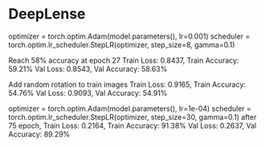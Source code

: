 # DeepLense

optimizer = torch.optim.Adam(model.parameters(), lr=0.001)
scheduler = torch.optim.lr_scheduler.StepLR(optimizer, step_size=8, gamma=0.1)

Reach 58% accuracy at epoch 27
Train Loss: 0.8437, Train Accuracy: 59.21%
Val Loss: 0.8543, Val Accuracy: 58.63%


Add random rotation to train images
Train Loss: 0.9165, Train Accuracy: 54.76%
Val Loss: 0.9093, Val Accuracy: 54.91%

optimizer = torch.optim.Adam(model.parameters(), lr=1e-04)
scheduler = torch.optim.lr_scheduler.StepLR(optimizer, step_size=30, gamma=0.1)
after 75 epoch,
Train Loss: 0.2164, Train Accuracy: 91.38%
Val Loss: 0.2637, Val Accuracy: 89.29%